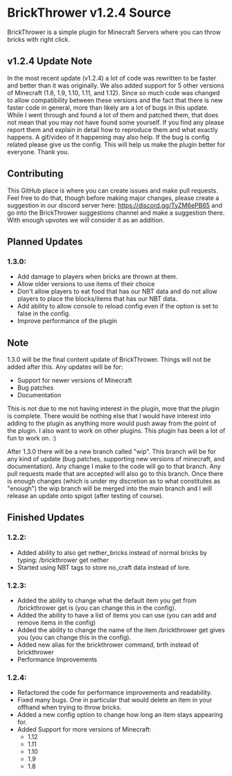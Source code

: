 # BrickThrower v1.2.4 Source

BrickThrower is a simple plugin for Minecraft Servers where you can throw bricks with right click. 


## v1.2.4 Update Note
In the most recent update (v1.2.4) a lot of code was rewritten to be faster and better than it was originally. We also added support for 5 other versions of Minecraft (1.8, 1.9, 1.10, 1.11, and 1.12). Since so much code was changed to allow compatibility between these versions and the fact that there is new faster code in general, more than likely are a lot of bugs in this update. While I went through and found a lot of them and patched them, that does not mean that you may not have found some yourself. If you find any please report them and explain in detail how to reproduce them and what exactly happens. A gif/video of it happening may also help. If the bug is config related please give us the config. This will help us make the plugin better for everyone. Thank you.

## Contributing
This GitHub place is where you can create issues and make pull requests. Feel free to do that, though before making major changes, please create a suggestion in our discord server here: https://discord.gg/TyZM6ePB65 and go into the BrickThrower suggestions channel and make a suggestion there. With enough upvotes we will consider it as an addition.


## Planned Updates 

### 1.3.0:
- Add damage to players when bricks are thrown at them.
- Allow older versions to use items of their choice
- Don't allow players to eat food that has our NBT data and do not allow players to place the blocks/items that has our NBT data.
- Add ability to allow console to reload config even if the option is set to false in the config.
- Improve performance of the plugin

## Note
1.3.0 will be the final content update of BrickThrower. Things will not be added after this. Any updates will be for: 
- Support for newer versions of Minecraft
- Bug patches
- Documentation

This is not due to me not having interest in the plugin, more that the plugin is complete. There would be nothing else that I would have interest into adding to the plugin as anything more would push away from the point of the plugin. I also want to work on other plugins. This plugin has been a lot of fun to work on. :)


After 1.3.0 there will be a new branch called "wip". This branch will be for any kind of update (bug patches, supporting new versions of minecraft, and documentation). Any change I make to the code will go to that branch. Any pull requests made that are accepted will also go to this branch. Once there is enough changes (which is under my discretion as to what constitutes as "enough") the wip branch will be merged into the main branch and I will release an update onto spigot (after testing of course). 

## Finished Updates

### 1.2.2:
- Added ability to also get nether_bricks instead of normal bricks by typing: /brickthrower get nether 
- Started using NBT tags to store no_craft data instead of lore.

### 1.2.3:
- Added the ability to change what the default item you get from /brickthrower get is (you can change this in the config).
- Added the ability to have a list of items you can use (you can add and remove items in the config)
- Added the ability to change the name of the item /brickthrower get gives you (you can change this in the config).
- Added new alias for the brickthrower command, brth instead of brickthrower
- Performance Improvements

### 1.2.4:
- Refactored the code for performance improvements and readability.
- Fixed many bugs. One in particular that would delete an item in your offhand when trying to throw bricks.
- Added a new config option to change how long an item stays appearing for.
- Added Support for more versions of Minecraft:
  - 1.12
  - 1.11
  - 1.10
  - 1.9
  - 1.8
